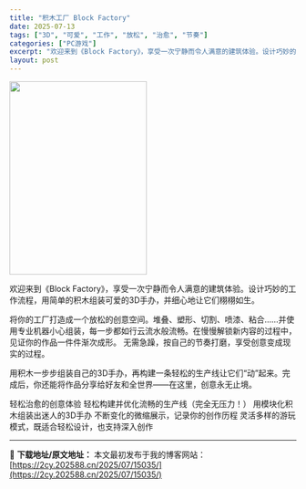 ```yaml
---
title: "积木工厂 Block Factory"
date: 2025-07-13
tags: ["3D", "可爱", "工作", "放松", "治愈", "节奏"]
categories: ["PC游戏"]
excerpt: "欢迎来到《Block Factory》，享受一次宁静而令人满意的建筑体验。设计巧妙的工作流程，用简单的积木组装可爱的3D手办，并细心地让它们栩栩如生。 将你的工厂打造成一个放松的创意空间。堆叠、塑形、切割、喷漆、粘合……并使用专业机器小心组装，每一步都如行云流水般流畅。在慢慢解锁新内容的过程中，见证&hellip;"
layout: post
---
```


<img class="aligncenter size-full wp-image-15029" src="https://2cy.202588.cn/wp-content/uploads/2025/07/2025071308362286.webp" alt="" width="241" height="339" />

欢迎来到《Block Factory》，享受一次宁静而令人满意的建筑体验。设计巧妙的工作流程，用简单的积木组装可爱的3D手办，并细心地让它们栩栩如生。

将你的工厂打造成一个放松的创意空间。堆叠、塑形、切割、喷漆、粘合……并使用专业机器小心组装，每一步都如行云流水般流畅。在慢慢解锁新内容的过程中，见证你的作品一件件渐次成形。
无需急躁，按自己的节奏打磨，享受创意变成现实的过程。

用积木一步步组装自己的3D手办，再构建一条轻松的生产线让它们“动”起来。完成后，你还能将作品分享给好友和全世界——在这里，创意永无止境。

轻松治愈的创意体验
轻松构建并优化流畅的生产线（完全无压力！）
用模块化积木组装出迷人的3D手办
不断变化的微缩展示，记录你的创作历程
灵活多样的游玩模式，既适合轻松设计，也支持深入创作

---
📖 **下载地址/原文地址：** 本文最初发布于我的博客网站：[https://2cy.202588.cn/2025/07/15035/](https://2cy.202588.cn/2025/07/15035/)

